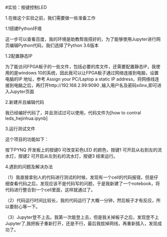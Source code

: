 #实验：按键控制LED

1.在做这个实验之前，我们需要做一些准备工作

1.1搭建Python环境

这一步可以查看百度，我的环境是助教帮我搭好的，为了能够使用Jupyter进行网页编辑Python代码，我们选择了Python 3.6版本

1.2配置静态IP

为了能访问FPGA板子的一些文件，包括必要的库文件，还需要配置静态IP，我使用的是windows 10的系统，因此我可以让FPGA板子通过网络连接到电脑，设置电脑的IP 地址，参考 Assign your
PC/Laptop a static IP address，将网络线连接到电脑之后，再打开http://192.168.2.99:9090 ,输入用户名及密码xilinx,即可进入Jupyter页面

2.新建并且编辑代码

我已经编好代码了，并且测试过可以使用，代码文件为[how to contral leds_hejinhua.ipynb]

3.运行测试文件

这个项目的功能如下：

按下PYNQ 开发板上的按键0 可改变彩色LED 的颜色，按键1 可开启从右到左的流水灯，按键2 可开启从左到右的流水灯，按键3 结束运行。

4.遇到的问题及解决办法

（1）我直接拿别人的代码进行测试的时候，发现有一个cell的代码报错，但是仔细查看代码之后，发现应该不是代码写的问题，于是我新建了一个notebook，将代码进行整合到一个cell里面，这样就通过了。

（2）代码运行时间比较长，我的代码运行了大概一分钟，然后板子才有反应，所以要耐心等一下。

（3）Jupyter登不上去。我第一次能登上去，但是我关掉板子之后，发现登不上Jupyter了,我把板子重新打开，还是不行，最后我拔掉网线，再重新插入，发现成功了。
